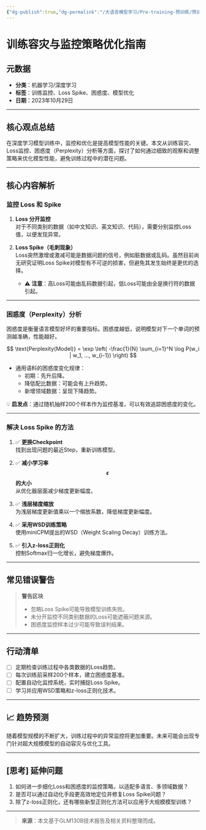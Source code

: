```yaml
---
{"dg-publish":true,"dg-permalink":"/大语言模型学习/Pre-training-预训练/预训练过程/训练容灾及训练监控","dg-home":false,"dg-description":"在此输入笔记的描述","dg-hide":false,"dg-hide-title":false,"dg-show-backlinks":true,"dg-show-local-graph":true,"dg-show-inline-title":true,"dg-pinned":false,"dg-passphrase":"在此输入访问密码","dg-enable-mathjax":false,"dg-enable-mermaid":false,"dg-enable-uml":false,"dg-note-icon":0,"dg-enable-dataview":false,"tags":["NLP"],"permalink":"/大语言模型学习/Pre-training-预训练/预训练过程/训练容灾及训练监控/","dgShowBacklinks":true,"dgShowLocalGraph":true,"dgShowInlineTitle":true,"dgPassFrontmatter":true,"noteIcon":0,"created":"2025-04-09T22:32:37.000+08:00","updated":"2025-04-13T13:06:02.502+08:00"}
---
```




# 训练容灾与监控策略优化指南

## 元数据
- **分类**：机器学习/深度学习
- **标签**：训练监控、Loss Spike、困惑度、模型优化
- **日期**：2023年10月29日

---


## 核心观点总结
在深度学习模型训练中，监控和优化是提高模型性能的关键。本文从训练容灾、Loss监控、困惑度（Perplexity）分析等方面，探讨了如何通过细致的观察和调整策略来优化模型性能，避免训练过程中的潜在问题。

---


## 核心内容解析

### 监控 Loss 和 Spike
1. **Loss 分开监控**  
   对于不同类别的数据（如中文知识、英文知识、代码），需要分别监控Loss值，以便发现异常。
   
2. **Loss Spike（毛刺现象）**  
   Loss突然激增或激减可能是数据问题的信号，例如脏数据或乱码。虽然目前尚无研究证明Loss Spike对模型有不可逆的损害，但避免其发生始终是更优的选择。

   - ⚠ **注意**：高Loss可能由乱码数据引起，低Loss可能由全是换行符的数据引起。

---


### 困惑度（Perplexity）分析
困惑度是衡量语言模型好坏的重要指标。困惑度越低，说明模型对下一个单词的预测越准确，性能越好。

$$
\text{Perplexity(Model)} = \exp \left( -\frac{1}{N} \sum_{i=1}^N \log P(w_i | w_1, ..., w_{i-1}) \right)
$$

- 通用语料的困惑度变化规律：
  - 初期：先升后降。
  - 降低配比数据：可能会有上升趋势。
  - 新增领域数据：呈现下降趋势。

💡 **启发点**：通过随机抽样200个样本作为监控基准，可以有效追踪困惑度的变化。

---


### 解决 Loss Spike 的方法
1. ✅ **更换Checkpoint**  
   找到出现问题的最近Step，重新训练模型。

2. ✅ **减小学习率 $$\epsilon$$ 的大小**  
   从优化器层面减少梯度更新幅度。

3. ✅ **浅层梯度缩放**  
   为浅层梯度更新值乘以一个缩放系数，降低梯度更新幅度。

4. ✅ **采用WSD训练策略**  
   使用miniCPM提出的WSD（Weight Scaling Decay）训练方法。

5. ✅ **引入z-loss正则化**  
   控制Softmax归一化增长，避免梯度爆炸。

---


## 常见错误警告
> **警告区块**  
> - 忽略Loss Spike可能导致模型训练失败。
> - 未分开监控不同类别数据的Loss可能遮蔽问题来源。
> - 困惑度监控样本过少可能导致误判结果。

---


## 行动清单
- [ ] 定期检查训练过程中各类数据的Loss趋势。
- [ ] 每次训练前采样200个样本，建立困惑度基准。
- [ ] 配置自动化监控系统，实时捕捉Loss Spike。
- [ ] 学习并应用WSD策略和z-loss正则化技术。

---


## 📈 趋势预测
随着模型规模的不断扩大，训练过程中的异常监控将更加重要。未来可能会出现专门针对超大规模模型的自动容灾与优化工具。

---


## [思考] 延伸问题
1. 如何进一步细化Loss和困惑度的监控策略，以适配多语言、多领域数据？
2. 是否可以通过自动化手段更高效地定位并修复Loss Spike问题？
3. 除了z-loss正则化，还有哪些新型正则化方法可以应用于大规模模型训练？

---

> **来源**：本文基于GLM130B技术报告及相关资料整理而成。
